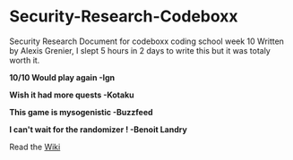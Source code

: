 # Security-Research-Codeboxx
Security Research Document for codeboxx coding school week 10
Written by Alexis Grenier, I slept 5 hours in 2 days to write this but it was totaly worth it. 

**10/10 Would play again -Ign**

**Wish it had more quests -Kotaku**

**This game is mysogenistic -Buzzfeed**

**I can't wait for the randomizer ! -Benoit Landry**

Read the [Wiki](https://github.com/Ticass/Security-Research-Codeboxx/wiki)
